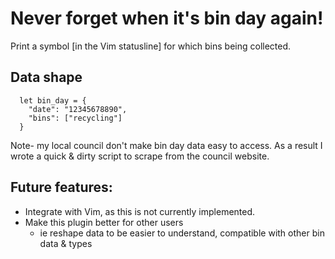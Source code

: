 # Never forget when it's bin day again!

Print a symbol [in the Vim statusline] for which bins being collected.

## Data shape
```
  let bin_day = {
    "date": "12345678890",
    "bins": ["recycling"]
  }
```
Note- my local council don't make bin day data easy to access. 
As a result I wrote a quick & dirty script to scrape from the council website.

## Future features: 
* Integrate with Vim, as this is not currently implemented.
* Make this plugin better for other users 
  - ie reshape data to be easier to understand, compatible with other bin data & types 
 
